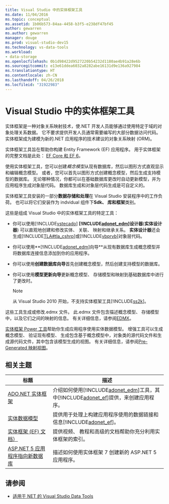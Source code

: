 ```yaml
---
title: Visual Studio 中的实体框架工具
ms.date: 11/04/2016
ms.topic: conceptual
ms.assetid: 1b06b573-84aa-4458-b3f5-e238df47bf45
author: gewarren
ms.author: gewarren
manager: douge
ms.prod: visual-studio-dev15
ms.technology: vs-data-tools
ms.workload:
- data-storage
ms.openlocfilehash: 0b1d98422d9527220b54232d1180ae4b91a28e6b
ms.sourcegitcommit: e13e61ddea6032a8282abe16131d9e136a927984
ms.translationtype: HT
ms.contentlocale: zh-CN
ms.lasthandoff: 04/26/2018
ms.locfileid: "31922983"
---
```

# <a name="entity-framework-tools-in-visual-studio"></a>Visual Studio 中的实体框架工具
实体框架是一种对象关系映射技术，使.NET 开发人员能够通过使用特定于域的对象处理关系数据。 它不要求提供开发人员通常需要编写的大部分数据访问代码。 实体框架成为建模为新的.NET 应用程序的技术建议的对象关系映射 (ORM)。

实体框架工具旨在帮助你构建 Entity Framework (EF) 应用程序。 用于实体框架的完整文档是此处： [EF Core 和 EF 6](/ef/)。

使用实体框架工具，您可以创建*概念模型*从现有数据库，然后以图形方式直观显示和编辑概念模型。 或者，您可以首先以图形方式创建概念模型，然后生成支持模型的数据库。 无论哪种情况，你都可以在基础数据库更改时自动更新模型，并为应用程序生成对象层代码。 数据库生成和对象层代码生成是可自定义的。

实体框架工具安装的一部分**数据存储和处理**在 Visual Studio 安装程序中的工作负荷。 也可以将它们安装作为 indvidual 组件下**Sdk、 库和框架**类别。

这些是组成 Visual Studio 中的实体框架工具的特定工具：

-   你可以使用[!INCLUDE[vstecado](../data-tools/includes/vstecado_md.md)]  **[!INCLUDE[adonet_edm](../data-tools/includes/adonet_edm_md.md)]设计器**(**实体设计器**) 可以直观地创建和修改实体、 关联、 映射和继承关系。 **实体设计器**还会生成[!INCLUDE[TLA#tla_cshrp](../data-tools/includes/tlasharptla_cshrp_md.md)]或[!INCLUDE[vbprvb](../code-quality/includes/vbprvb_md.md)]对象层代码。

-   你可以使用**[!INCLUDE[adonet_edm](../data-tools/includes/adonet_edm_md.md)]向导**从现有数据库生成概念模型并将数据库连接信息添加到你的应用程序。

-   你可以使用**创建数据库向导**首先创建概念模型，然后创建支持模型的数据库。

-   你可以使用**模型更新向导**更新概念模型、 存储模型和映射到基础数据库中进行了更改时。

    > [!NOTE]
    >  从 Visual Studio 2010 开始，不支持实体框架工具[!INCLUDE[ss2k](../data-tools/includes/ss2k_md.md)]。

这些工具生成或修改.edmx 文件。 此.edmx 文件包含描述概念模型、 存储模型中，以及它们之间的映射的信息。 有关详细信息，请参阅[EDMX](https://msdn.microsoft.com/data/jj650889.aspx)。

[实体框架 Power 工具](https://marketplace.visualstudio.com/items?itemName=EntityFrameworkTeam.EntityFrameworkPowerToolsBeta4)帮助你生成应用程序使用实体数据模型。 增强工具可以生成概念模型、 验证现有模型、 生成包含基于概念模型中，对象类的源代码文件和生成源代码文件，其中包含该模型生成的视图。 有关详细信息，请参阅[Pre-Generated 映射视图](https://msdn.microsoft.com/data/dn469601.aspx)。

## <a name="related-topics"></a>相关主题

|标题|描述|
|-----------|-----------------|
|[ADO.NET 实体框架](/dotnet/framework/data/adonet/ef/index)|介绍如何使用[!INCLUDE[adonet_edm](../data-tools/includes/adonet_edm_md.md)]工具，其中[!INCLUDE[adonet_ef](../data-tools/includes/adonet_ef_md.md)]提供，来创建应用程序。|
|[实体数据模型](/dotnet/framework/data/adonet/entity-data-model)|提供用于处理上构建应用程序使用的数据链接和信息[!INCLUDE[adonet_ef](../data-tools/includes/adonet_ef_md.md)]。|
|[实体框架 (EF) 文档）](https://msdn.microsoft.com/library/ee712907(v=vs.113).aspx)|提供视频、 教程和高级的文档帮助你充分利用实体框架的索引。|
|[ASP.NET 5 应用程序指向新数据库](https://docs.efproject.net/en/latest/platforms/aspnetcore/new-db.html)|描述如何使用实体框架 7 创建新的 ASP.NET 5 应用程序。|

## <a name="see-also"></a>请参阅

- [适用于 NET 的 Visual Studio Data Tools](../data-tools/visual-studio-data-tools-for-dotnet.md)